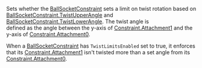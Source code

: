 Sets whether the [BallSocketConstraint](https://developer.roblox.com/en-us/api-reference/class/BallSocketConstraint) sets a limit on twist rotation based on [BallSocketConstraint.TwistUpperAngle](https://developer.roblox.com/en-us/api-reference/property/BallSocketConstraint/TwistUpperAngle) and [BallSocketConstraint.TwistLowerAngle](https://developer.roblox.com/en-us/api-reference/property/BallSocketConstraint/TwistLowerAngle). The twist angle is  
defined as the angle between the y-axis of [Constraint.Attachment1](https://developer.roblox.com/en-us/api-reference/property/Constraint/Attachment1) and the y-axis of [Constraint.Attachment0](https://developer.roblox.com/en-us/api-reference/property/Constraint/Attachment0).

When a [BallSocketConstraint](https://developer.roblox.com/en-us/api-reference/class/BallSocketConstraint) has `TwistLimitsEnabled` set to true, it enforces that its [Constraint.Attachment1](https://developer.roblox.com/en-us/api-reference/property/Constraint/Attachment1) isn't twisted more than a set angle from its [Constraint.Attachment0](https://developer.roblox.com/en-us/api-reference/property/Constraint/Attachment0).
